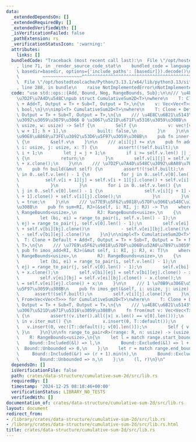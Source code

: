 ```yaml
---
data:
  _extendedDependsOn: []
  _extendedRequiredBy: []
  _extendedVerifiedWith: []
  _isVerificationFailed: false
  _pathExtension: rs
  _verificationStatusIcon: ':warning:'
  attributes:
    links: []
  bundledCode: "Traceback (most recent call last):\n  File \"/opt/hostedtoolcache/Python/3.13.1/x64/lib/python3.13/site-packages/onlinejudge_verify/documentation/build.py\"\
    , line 71, in _render_source_code_stat\n    bundled_code = language.bundle(stat.path,\
    \ basedir=basedir, options={'include_paths': [basedir]}).decode()\n          \
    \         ~~~~~~~~~~~~~~~^^^^^^^^^^^^^^^^^^^^^^^^^^^^^^^^^^^^^^^^^^^^^^^^^^^^^^^^^^^^^^^^^^\n\
    \  File \"/opt/hostedtoolcache/Python/3.13.1/x64/lib/python3.13/site-packages/onlinejudge_verify/languages/rust.py\"\
    , line 288, in bundle\n    raise NotImplementedError\nNotImplementedError\n"
  code: "use std::ops::{Add, Bound, Neg, RangeBounds, Sub};\n\n/// \u4E8C\u6B21\u5143\
    \u7D2F\u7A4D\u548C\npub struct CumulativeSum2D<T>\nwhere\n    T: Clone + Default\
    \ + Add<T, Output = T> + Sub<T, Output = T>,\n{\n    v: Vec<Vec<T>>,\n    built:\
    \ bool,\n}\n\nimpl<T> CumulativeSum2D<T>\nwhere\n    T: Clone + Default + Add<T,\
    \ Output = T> + Sub<T, Output = T>,\n{\n    /// \u4E8C\u6B21\u5143\u914D\u5217\
    \u3092\u3059\u3079\u3066 0 \u3067\u521D\u671F\u5316\u3059\u308B\n    pub fn new(h:\
    \ usize, w: usize) -> Self {\n        Self {\n            v: vec![vec![T::default();\
    \ w + 1]; h + 1],\n            built: false,\n        }\n    }\n\n    /// \u5185\
    \u90E8\u8868\u73FE\u3092\u53D6\u5F97\u3059\u308B\n    pub fn inner(&self) -> &Vec<Vec<T>>\
    \ {\n        &self.v\n    }\n\n    /// a[i][j] += x\n    pub fn add(&mut self,\
    \ i: usize, j: usize, x: T) {\n        assert!(!self.built);\n        let i =\
    \ i + 1;\n        let j = j + 1;\n        if i >= self.v.len() || j >= self.v[0].len()\
    \ {\n            return;\n        }\n        self.v[i][j] = self.v[i][j].clone()\
    \ + x.clone();\n    }\n\n    /// \u7D2F\u7A4D\u548C\u3092\u8A08\u7B97\u3059\u308B\
    \n    pub fn build(&mut self) {\n        assert!(!self.built);\n        for i\
    \ in 0..self.v.len() - 1 {\n            for j in 0..self.v[0].len() {\n      \
    \          self.v[i + 1][j] = self.v[i + 1][j].clone() + self.v[i][j].clone();\n\
    \            }\n        }\n        for i in 0..self.v.len() {\n            for\
    \ j in 0..self.v[0].len() - 1 {\n                self.v[i][j + 1] = self.v[i][j\
    \ + 1].clone() + self.v[i][j].clone();\n            }\n        }\n        self.built\
    \ = true;\n    }\n\n    /// \u77E9\u5F62\u9818\u57DF\u306E\u548C\u3092\u6C42\u3081\
    \u308B\n    pub fn sum<RI, RJ>(&self, i: RI, j: RJ) -> T\n    where\n        RI:\
    \ RangeBounds<usize>,\n        RJ: RangeBounds<usize>,\n    {\n        assert!(self.built);\n\
    \        let (bi, ei) = range_to_pair(i, self.v.len() - 1);\n        let (bj,\
    \ ej) = range_to_pair(j, self.v[0].len() - 1);\n        self.v[ei][ej].clone()\
    \ + self.v[bi][bj].clone()\n            - self.v[ei][bj].clone()\n           \
    \ - self.v[bi][ej].clone()\n    }\n}\n\nimpl<T> CumulativeSum2D<T>\nwhere\n  \
    \  T: Clone + Default + Add<T, Output = T> + Sub<T, Output = T> + Neg<Output =\
    \ T>,\n{\n    /// \u77E9\u5F62\u9818\u57DF\u306B\u52A0\u7B97\u3059\u308B\n   \
    \ pub fn imos_add<RI, RJ>(&mut self, i: RI, j: RJ, x: T)\n    where\n        RI:\
    \ RangeBounds<usize>,\n        RJ: RangeBounds<usize>,\n    {\n        assert!(!self.built);\n\
    \        let (bi, ei) = range_to_pair(i, self.v.len() - 1);\n        let (bj,\
    \ ej) = range_to_pair(j, self.v[0].len() - 1);\n        self.v[bi][bj] = self.v[bi][bj].clone()\
    \ + x.clone();\n        self.v[bi][ej] = self.v[bi][ej].clone() - x.clone();\n\
    \        self.v[ei][bj] = self.v[ei][bj].clone() - x.clone();\n        self.v[ei][ej]\
    \ = self.v[ei][ej].clone() + x;\n    }\n\n    /// 1 \u70B9\u306E\u5024\u3092\u53D6\
    \u5F97\u3059\u308B\n    pub fn imos_get(&self, i: usize, j: usize) -> T {\n  \
    \      assert!(self.built);\n        self.v[i][j].clone()\n    }\n}\n\nimpl<T>\
    \ From<Vec<Vec<T>>> for CumulativeSum2D<T>\nwhere\n    T: Clone + Default + Add<T,\
    \ Output = T> + Sub<T, Output = T>,\n{\n    /// \u4E8C\u6B21\u5143\u914D\u5217\
    \u3067\u521D\u671F\u5316\u3059\u308B\n    fn from(mut v: Vec<Vec<T>>) -> Self\
    \ {\n        assert!(v.iter().all(|x| x.len() == v[0].len()));\n        for x\
    \ in v.iter_mut() {\n            x.insert(0, T::default());\n        }\n     \
    \   v.insert(0, vec![T::default(); v[0].len()]);\n        Self { v, built: false\
    \ }\n    }\n}\n\nfn range_to_pair<R>(range: R, n: usize) -> (usize, usize)\nwhere\n\
    \    R: RangeBounds<usize>,\n{\n    let l = match range.start_bound() {\n    \
    \    Bound::Included(&l) => l,\n        Bound::Excluded(&l) => l + 1,\n      \
    \  Bound::Unbounded => 0,\n    };\n    let r = match range.end_bound() {\n   \
    \     Bound::Included(&r) => (r + 1).min(n),\n        Bound::Excluded(&r) => r.min(n),\n\
    \        Bound::Unbounded => n,\n    };\n    (l, r)\n}\n"
  dependsOn: []
  isVerificationFile: false
  path: crates/data-structure/cumulative-sum-2d/src/lib.rs
  requiredBy: []
  timestamp: '2024-12-25 08:18:46+00:00'
  verificationStatus: LIBRARY_NO_TESTS
  verifiedWith: []
documentation_of: crates/data-structure/cumulative-sum-2d/src/lib.rs
layout: document
redirect_from:
- /library/crates/data-structure/cumulative-sum-2d/src/lib.rs
- /library/crates/data-structure/cumulative-sum-2d/src/lib.rs.html
title: crates/data-structure/cumulative-sum-2d/src/lib.rs
---
```

